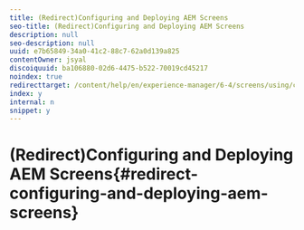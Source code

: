 ```yaml
---
title: (Redirect)Configuring and Deploying AEM Screens
seo-title: (Redirect)Configuring and Deploying AEM Screens
description: null
seo-description: null
uuid: e7b65849-34a0-41c2-88c7-62a0d139a825
contentOwner: jsyal
discoiquuid: ba106880-02d6-4475-b522-70019cd45217
noindex: true
redirecttarget: /content/help/en/experience-manager/6-4/screens/using/configuring-screens-introduction
index: y
internal: n
snippet: y
---
```


# (Redirect)Configuring and Deploying AEM Screens{#redirect-configuring-and-deploying-aem-screens}

